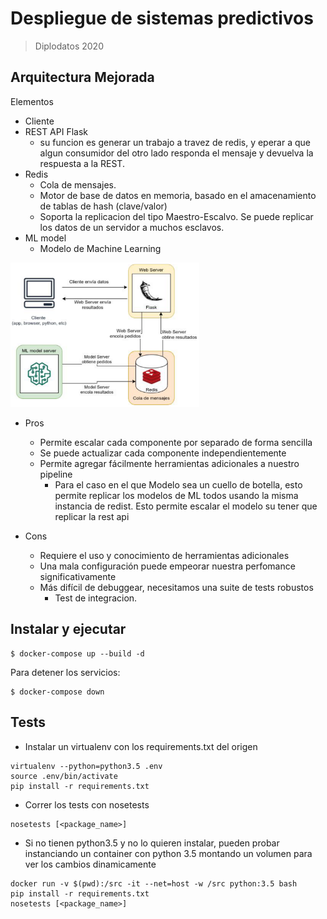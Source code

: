 # Despliegue de sistemas predictivos
> Diplodatos 2020

## Arquitectura Mejorada

Elementos

 * Cliente
 * REST API Flask
   - su funcion es generar un trabajo a travez de redis, y eperar a que algun
   consumidor del otro lado responda el mensaje y devuelva la respuesta a la
   REST.
 * Redis
   - Cola de mensajes.
   - Motor de base de datos en memoria, basado en el amacenamiento de tablas de
     hash (clave/valor)   
   - Soporta la replicacion del tipo Maestro-Escalvo. Se puede replicar los
     datos de un servidor a muchos esclavos.
 * ML model
   - Modelo de Machine Learning

<img 
src="./doc/arch.png" 
width=60% 
/>

* Pros
  * Permite escalar cada componente por separado de forma sencilla
  * Se puede actualizar cada componente independientemente
  * Permite agregar fácilmente herramientas adicionales a nuestro pipeline
    - Para el caso en el que Modelo sea un cuello de botella, esto permite
      replicar los modelos de ML todos usando la misma instancia de redist. Esto
      permite escalar el modelo su tener que replicar la rest api
  
* Cons
  * Requiere el uso y conocimiento de herramientas adicionales
  * Una mala configuración puede empeorar nuestra perfomance significativamente
  * Más difícil de debuggear, necesitamos una suite de tests robustos
    - Test de integracion.

## Instalar y ejecutar

```
$ docker-compose up --build -d
```

Para detener los servicios:

```
$ docker-compose down
```

## Tests

- Instalar un virtualenv con los requirements.txt del origen
```
virtualenv --python=python3.5 .env
source .env/bin/activate
pip install -r requirements.txt
```
- Correr los tests con nosetests
```
nosetests [<package_name>]
```

- Si no tienen python3.5 y no lo quieren instalar, pueden probar instanciando un
  container con python 3.5 montando un volumen para ver los cambios
  dinamicamente

```
docker run -v $(pwd):/src -it --net=host -w /src python:3.5 bash
pip install -r requirements.txt
nosetests [<package_name>]
```
